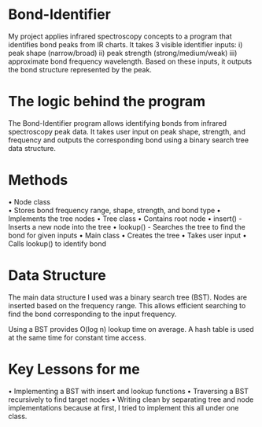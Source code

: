 # Bond-Identifier

My project applies infrared spectroscopy concepts to a program that identifies bond peaks from IR charts. It takes 3 visible identifier inputs: i) peak shape (narrow/broad) ii) peak strength (strong/medium/weak) iii) approximate bond frequency wavelength. Based on these inputs, it outputs the bond structure represented by the peak.


# The logic behind the program

The Bond-Identifier program allows identifying bonds from infrared spectroscopy peak data. It takes user input on peak shape, strength, and frequency and outputs the corresponding bond using a binary search tree data structure.

# Methods

• Node class<br>
  • Stores bond frequency range, shape, strength, and bond type
  • Implements the tree nodes
• Tree class
  • Contains root node
  • insert() - Inserts a new node into the tree
  • lookup() - Searches the tree to find the bond for given inputs
• Main class
  • Creates the tree
  • Takes user input
  • Calls lookup() to identify bond
  
# Data Structure

The main data structure I used was a binary search tree (BST). Nodes are inserted based on the frequency range. This allows efficient searching to find the bond corresponding to the input frequency.

Using a BST provides O(log n) lookup time on average. A hash table is used at the same time for constant time access.

# Key Lessons for me
  • Implementing a BST with insert and lookup functions
  • Traversing a BST recursively to find target nodes
  • Writing clean by separating tree and node implementations because at first, I tried to implement       this all under one class. 
